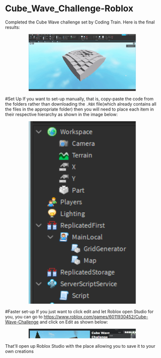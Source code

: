 # Cube_Wave_Challenge-Roblox

Completed the Cube Wave challenge set by Coding Train. Here is the final results:
<p align="center">
  <img src="https://github.com/mawesome4ever/Dependancies/blob/master/Cube_Waves_Challenge.gif" width="350" title="Final Results">
</p>

#Set Up
If you want to set-up manually, that is, copy-paste the code from the folders rather than downloading the `.RBX` file(which already contains all the files in the appropriate  folder)
then you will need to place each item in their respective hierarchy as shown in the image below:
<p align="center">
  <img src="https://github.com/mawesome4ever/Dependancies/blob/master/image.png" width="350" title="Hiearchy">
</p>

#Faster set-up
If you just want to click edit and let Roblox open Studio for you, you can go to https://www.roblox.com/games/6011930452/Cube-Wave-Challenge and click on Edit as shown below:
<p align="center">
  <img src="https://github.com/mawesome4ever/Dependancies/blob/master/Edit.png" width="350" title="Edit">
</p>
That'll open up Roblox Studio with the place allowing you to save it to your own creations

